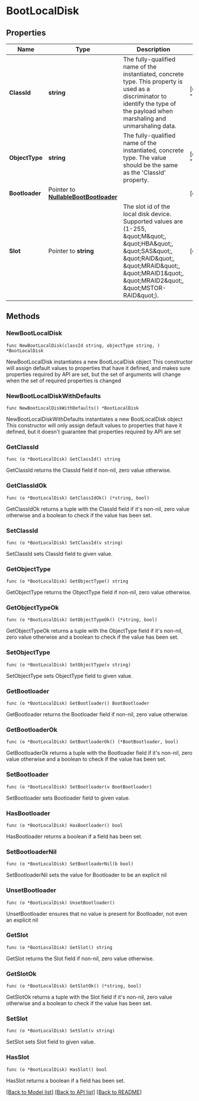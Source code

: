# BootLocalDisk

## Properties

Name | Type | Description | Notes
------------ | ------------- | ------------- | -------------
**ClassId** | **string** | The fully-qualified name of the instantiated, concrete type. This property is used as a discriminator to identify the type of the payload when marshaling and unmarshaling data. | [default to "boot.LocalDisk"]
**ObjectType** | **string** | The fully-qualified name of the instantiated, concrete type. The value should be the same as the &#39;ClassId&#39; property. | [default to "boot.LocalDisk"]
**Bootloader** | Pointer to [**NullableBootBootloader**](boot.Bootloader.md) |  | [optional] 
**Slot** | Pointer to **string** | The slot id of the local disk device. Supported values are (1-255, \&quot;M\&quot;, \&quot;HBA\&quot;, \&quot;SAS\&quot;, \&quot;RAID\&quot;, \&quot;MRAID\&quot;, \&quot;MRAID1\&quot;, \&quot;MRAID2\&quot;, \&quot;MSTOR-RAID\&quot;). | [optional] 

## Methods

### NewBootLocalDisk

`func NewBootLocalDisk(classId string, objectType string, ) *BootLocalDisk`

NewBootLocalDisk instantiates a new BootLocalDisk object
This constructor will assign default values to properties that have it defined,
and makes sure properties required by API are set, but the set of arguments
will change when the set of required properties is changed

### NewBootLocalDiskWithDefaults

`func NewBootLocalDiskWithDefaults() *BootLocalDisk`

NewBootLocalDiskWithDefaults instantiates a new BootLocalDisk object
This constructor will only assign default values to properties that have it defined,
but it doesn't guarantee that properties required by API are set

### GetClassId

`func (o *BootLocalDisk) GetClassId() string`

GetClassId returns the ClassId field if non-nil, zero value otherwise.

### GetClassIdOk

`func (o *BootLocalDisk) GetClassIdOk() (*string, bool)`

GetClassIdOk returns a tuple with the ClassId field if it's non-nil, zero value otherwise
and a boolean to check if the value has been set.

### SetClassId

`func (o *BootLocalDisk) SetClassId(v string)`

SetClassId sets ClassId field to given value.


### GetObjectType

`func (o *BootLocalDisk) GetObjectType() string`

GetObjectType returns the ObjectType field if non-nil, zero value otherwise.

### GetObjectTypeOk

`func (o *BootLocalDisk) GetObjectTypeOk() (*string, bool)`

GetObjectTypeOk returns a tuple with the ObjectType field if it's non-nil, zero value otherwise
and a boolean to check if the value has been set.

### SetObjectType

`func (o *BootLocalDisk) SetObjectType(v string)`

SetObjectType sets ObjectType field to given value.


### GetBootloader

`func (o *BootLocalDisk) GetBootloader() BootBootloader`

GetBootloader returns the Bootloader field if non-nil, zero value otherwise.

### GetBootloaderOk

`func (o *BootLocalDisk) GetBootloaderOk() (*BootBootloader, bool)`

GetBootloaderOk returns a tuple with the Bootloader field if it's non-nil, zero value otherwise
and a boolean to check if the value has been set.

### SetBootloader

`func (o *BootLocalDisk) SetBootloader(v BootBootloader)`

SetBootloader sets Bootloader field to given value.

### HasBootloader

`func (o *BootLocalDisk) HasBootloader() bool`

HasBootloader returns a boolean if a field has been set.

### SetBootloaderNil

`func (o *BootLocalDisk) SetBootloaderNil(b bool)`

 SetBootloaderNil sets the value for Bootloader to be an explicit nil

### UnsetBootloader
`func (o *BootLocalDisk) UnsetBootloader()`

UnsetBootloader ensures that no value is present for Bootloader, not even an explicit nil
### GetSlot

`func (o *BootLocalDisk) GetSlot() string`

GetSlot returns the Slot field if non-nil, zero value otherwise.

### GetSlotOk

`func (o *BootLocalDisk) GetSlotOk() (*string, bool)`

GetSlotOk returns a tuple with the Slot field if it's non-nil, zero value otherwise
and a boolean to check if the value has been set.

### SetSlot

`func (o *BootLocalDisk) SetSlot(v string)`

SetSlot sets Slot field to given value.

### HasSlot

`func (o *BootLocalDisk) HasSlot() bool`

HasSlot returns a boolean if a field has been set.


[[Back to Model list]](../README.md#documentation-for-models) [[Back to API list]](../README.md#documentation-for-api-endpoints) [[Back to README]](../README.md)


